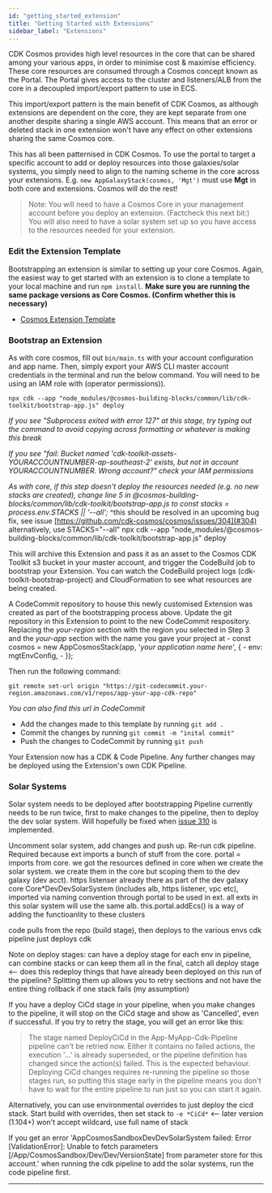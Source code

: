 ```yaml
---
id: "getting_started_extension"
title: "Getting Started with Extensions"
sidebar_label: "Extensions"
---
```


CDK Cosmos provides high level resources in the core that can be shared among your various apps, in order to minimise cost & maximise efficiency. These core resources are consumed through a Cosmos concept known as the Portal. The Portal gives access to the cluster and listeners/ALB from the core in a decoupled import/export pattern to use in ECS.

This import/export pattern is the main benefit of CDK Cosmos, as although extensions are dependent on the core, they are kept separate from one another despite sharing a single AWS account. This means that an error or deleted stack in one extension won't have any effect on other extensions sharing the same Cosmos core.

This has all been patternised in CDK Cosmos. To use the portal to target a specific account to add or deploy resources into those galaxies/solar systems, you simply need to align to the naming scheme in the core across your extensions. E.g. `new AppGalaxyStack(cosmos, 'Mgt')` must use **Mgt** in both core and extensions. Cosmos will do the rest!

>Note: You will need to have a Cosmos Core in your management account before you deploy an extension. (Factcheck this next bit:) You will also need to have a solar system set up so you have access to the resources needed for your extension.

### Edit the Extension Template
Bootstrapping an extension is similar to setting up your core Cosmos. Again, the easiest way to get started with an extension is to clone a template to your local machine and run `npm install`. __Make sure you are running the same package versions as Core Cosmos. (Confirm whether this is necessary)__

- [Cosmos Extension Template](https://github.com/cdk-cosmos/cosmos-extension-cdk.git)

### Bootstrap an Extension
As with core cosmos, fill out `bin/main.ts` with your account configuration and app name. Then, simply export your AWS CLI master account credentials in the terminal and run the below command. You will need to be using an IAM role with (operator permissions)).

    npx cdk --app "node_modules/@cosmos-building-blocks/common/lib/cdk-toolkit/bootstrap-app.js" deploy

_If you see "Subprocess exited with error 127" at this stage, try typing out the command to avoid copying across formatting or whatever is making this break_

_If you see "fail: Bucket named 'cdk-toolkit-assets-YOURACCOUNTNUMBER-ap-southeast-2' exists, but not in account YOURACCOUNTNUMBER. Wrong account?" check your IAM permissions_

_As with core, if this step doesn't deploy the resources needed (e.g. no new stacks are created), change line 5 in @cosmos-building-blocks/common/lib/cdk-toolkit/bootstrap-app.js to const stacks = process.env.STACKS || '--all';_
^this should be resolved in an upcoming bug fix, see issue [https://github.com/cdk-cosmos/cosmos/issues/304](#304)
alternatively, use STACKS="--all" npx cdk --app "node_modules/@cosmos-building-blocks/common/lib/cdk-toolkit/bootstrap-app.js" deploy

This will archive this Extension and pass it as an asset to the Cosmos CDK Toolkit s3 bucket in your master account, and trigger the CodeBuild job to bootstrap your Extension. You can watch the CodeBuild project logs (cdk-toolkit-bootstrap-project) and CloudFormation to see what resources are being created.

A CodeCommit repository to house this newly customised Extension was created as part of the bootstrapping process above. Update the git repository in this Extension to point to the new CodeCommit respository. Replacing the _your-region_ section with the region you selected in Step 3 and the _your-app_ section with the name you gave your project at 
     -   const cosmos = new AppCosmosStack(app, '_your application name here_', {
      -      env: mgtEnvConfig,
     -   });

Then run the following command:

    git remote set-url origin "https://git-codecommit.your-region.amazonaws.com/v1/repos/app-your-app-cdk-repo"

_You can also find this url in CodeCommit_

- Add the changes made to this template by running `git add .`
- Commit the changes by running `git commit -m "inital commit"` 
- Push the changes to CodeCommit by running `git push`

Your Extension now has a CDK & Code Pipeline. Any further changes may be deployed using the Extension's own CDK Pipeline.

### Solar Systems

Solar system needs to be deployed after bootstrapping
Pipeline currently needs to be run twice, first to make changes to the pipeline, then to deploy the dev solar system. Will hopefully be fixed when [issue 310](https://github.com/cdk-cosmos/cosmos/issues/310) is implemented.

Uncomment solar system, add changes and push up. Re-run cdk pipeline. Required because ext imports a bunch of stuff from the core. portal = imports from core. we got the resources defined in core when we create the solar system. we create them in the core but scoping them to the dev galaxy (dev acct). https listenser already there as part of the dev galaxy core Core*DevDevSolarSystem (includes alb, https listener, vpc etc), imported via naming convention through portal to be used in ext. all exts in this solar system will use the same alb. this.portal.addEcs() is a way of adding the functioanlity to these clusters


code pulls from the repo (build stage), then deploys to the various envs
cdk pipeline just deploys cdk

Note on deploy stages: can have a deploy stage for each env in pipeline, can combine stacks or can keep them all in the final, catch all deploy stage <-- does this redeploy things that have already been deployed on this run of the pipeline?
Splitting them up allows you to retry sections and not have the entire thing rollback if one stack fails (my assumption)

If you have a deploy CiCd stage in your pipeline, when you make changes to the pipeline, it will stop on the CiCd stage and show as 'Cancelled', even if successful. If you try to retry the stage, you will get an error like this:
>The stage named DeployCiCd in the App-MyApp-Cdk-Pipeline pipeline can't be retried now. Either it contains no failed actions, the execution '...' is already superseded, or the pipeline definition has changed since the action(s) failed.
This is the expected behaviour. Deploying CiCd changes requires re-running the pipeline so those stages run, so putting this stage early in the pipeline means you don't have to wait for the entire pipeline to run just so you can start it again.

Alternatively, you can use environmental overrides to just deploy the cicd stack. Start build with overrides, then set stack to `-e *CiCd*` <-- later version (1.104+) won't accept wildcard, use full name of stack

If you get an error 'AppCosmosSandboxDevDevSolarSystem failed: Error [ValidationError]: Unable to fetch parameters [/App/CosmosSandbox/Dev/Dev/VersionState] from parameter store for this account.' when running the cdk pipeline to add the solar systems, run the code pipeline first.

<!-- ## [Next Steps: Deploy Your First App]() -->

***
